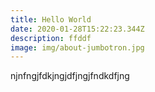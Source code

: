 ```yaml
---
title: Hello World
date: 2020-01-28T15:22:23.344Z
description: ffddf
image: img/about-jumbotron.jpg
---
```

njnfngjfdkjngjdfjngjfndkdfjng
